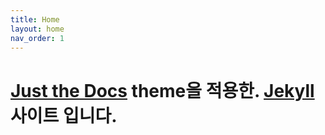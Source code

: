 ```yaml
---
title: Home
layout: home
nav_order: 1
---
```


# [Just the Docs] theme을 적용한. [Jekyll] 사이트 입니다.

[Just the Docs]: https://just-the-docs.github.io/just-the-docs/
[Jekyll]: https://jekyllrb.com
[GitHub Pages / Actions workflow]: https://github.blog/changelog/2022-07-27-github-pages-custom-github-actions-workflows-beta/
[use this template]: https://github.com/just-the-docs/just-the-docs-template/generate
